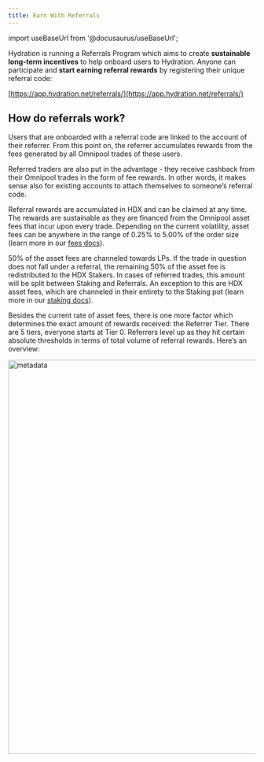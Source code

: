 ```yaml
---
title: Earn With Referrals
---
```


import useBaseUrl from '@docusaurus/useBaseUrl';

Hydration is running a Referrals Program which aims to create **sustainable long-term incentives** to help onboard users to Hydration. Anyone can participate and **start earning referral rewards** by registering their unique referral code:

[https://app.hydration.net/referrals/](https://app.hydration.net/referrals/)

## How do referrals work?
Users that are onboarded with a referral code are linked to the account of their referrer. From this point on, the referrer accumulates rewards from the fees generated by all Omnipool trades of these users.

Referred traders are also put in the advantage - they receive cashback from their Omnipool trades in the form of fee rewards. In other words, it makes sense also for existing accounts to attach themselves to someone’s referral code.

Referral rewards are accumulated in HDX and can be claimed at any time. The rewards are sustainable as they are financed from the Omnipool asset fees that incur upon every trade. Depending on the current volatility, asset fees can be anywhere in the range of 0.25% to 5.00% of the order size (learn more in our [fees docs](../products/trading/fees#asset-fee)).

50% of the asset fees are channeled towards LPs. If the trade in question does not fall under a referral, the remaining 50% of the asset fee is redistributed to the HDX Stakers. In cases of referred trades, this amount will be split between Staking and Referrals. An exception to this are HDX asset fees, which are channeled in their entirety to the Staking pot (learn more in our [staking docs](../products/staking)).

Besides the current rate of asset fees, there is one more factor which determines the exact amount of rewards received: the Referrer Tier. There are 5 tiers, everyone starts at Tier 0. Referrers level up as they hit certain absolute thresholds in terms of total volume of referral rewards. Here’s an overview:

<div style={{textAlign: 'center'}}>
  <img alt="metadata" src={useBaseUrl('/referrals/rewards.jpg')} width="800px" />
</div>
